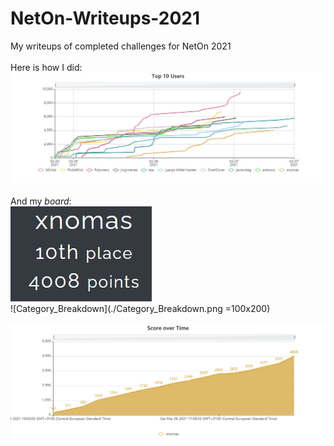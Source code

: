 # NetOn-Writeups-2021
My writeups of completed challenges for NetOn 2021
</br></br>
Here is how I did:</br>
![Top_10_Users](./Top_10_Users.png)
</br></br>
And my *board*:</br>
![me](./me.png)</br>
![Category_Breakdown](./Category_Breakdown.png =100x200)
</br></br>
![Score_over_Time](./Score_over_Time.png)
